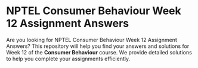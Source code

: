 # NPTEL Consumer Behaviour Week 12 Assignment Answers

Are you looking for NPTEL Consumer Behaviour Week 12 Assignment Answers? This repository will help you find your answers and solutions for Week 12 of the **Consumer Behaviour** course. We provide detailed solutions to help you complete your assignments efficiently.